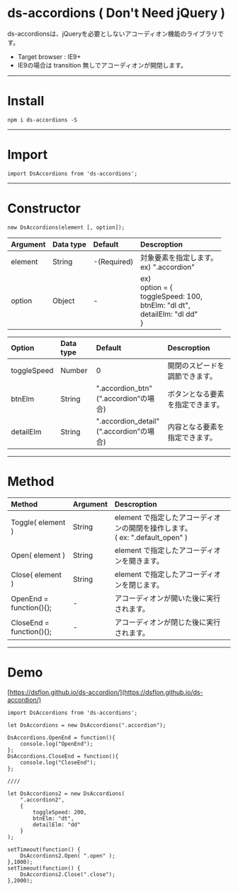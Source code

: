 # ds-accordions ( Don't Need jQuery )


ds-accordionsは、jQueryを必要としないアコーディオン機能のライブラリです。
- Target browser : IE9+
- IE9の場合は transition 無しでアコーディオンが開閉します。

___

# Install

```
npm i ds-accordions -S
```

___

# Import

```
import DsAccordions from 'ds-accordions';
```

___

# Constructor

```
new DsAccordions(element [, option]);
```
|Argument|Data type|Default|Descroption|
|:-------|:--------|:------|:----------|
|element|String|-(Required)|対象要素を指定します。<br>ex) ".accordion"|
|option|Object|-|ex)<br> option = {<br> toggleSpeed: 100,<br> btnElm: "dl dt",<br> detailElm: "dl dd"<br>}|

|Option|Data type|Default|Descroption|
|:-------|:--------|:------|:----------|
|toggleSpeed|Number|0|開閉のスピードを調節できます。|
|btnElm|String|".accordion_btn"<br>(“.accordion”の場合)|ボタンとなる要素を指定できます。|
|detailElm|String|".accordion_detail"<br>(“.accordion”の場合)|内容となる要素を指定できます。|

___

# Method

|Method|Argument|Descroption|
|:-------|:--------|:------|
|Toggle( element )|String|element で指定したアコーディオンの開閉を操作します。<br>( ex: ".default_open" )|
|Open( element )|String|element で指定したアコーディオンを開きます。|
|Close( element )|String|element で指定したアコーディオンを閉じます。|
|OpenEnd = function(){};|-|アコーディオンが開いた後に実行されます。|
|CloseEnd = function(){};|-|アコーディオンが閉じた後に実行されます。|

___

# Demo

[https://dsflon.github.io/ds-accordion/](https://dsflon.github.io/ds-accordion/)

```
import DsAccordions from 'ds-accordions';

let DsAccordions = new DsAccordions(".accordion");

DsAccordions.OpenEnd = function(){
    console.log("OpenEnd");
};
DsAccordions.CloseEnd = function(){
    console.log("CloseEnd");
};

////

let DsAccordions2 = new DsAccordions(
	".accordion2",
	{
		toggleSpeed: 200,
		btnElm: "dt",
		detailElm: "dd"
	}
);

setTimeout(function() {
    DsAccordions2.Open( ".open" );
},1000);
setTimeout(function() {
    DsAccordions2.Close(".close");
},2000);
```
